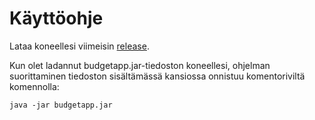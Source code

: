 # Käyttöohje
Lataa koneellesi viimeisin [release](https://github.com/RHeikkinen/otm-harjoitustyo/releases/tag/v1.0).

Kun olet ladannut budgetapp.jar-tiedoston koneellesi, ohjelman suorittaminen tiedoston sisältämässä kansiossa onnistuu komentoriviltä komennolla:
```
java -jar budgetapp.jar
```
